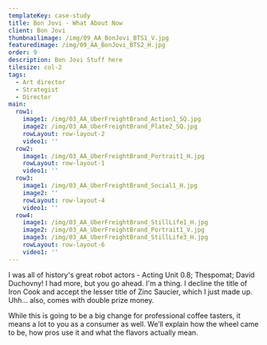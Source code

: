 ```yaml
---
templateKey: case-study
title: Bon Jovi - What About Now
client: Bon Jovi
thumbnailimage: /img/09_AA_BonJovi_BTS1_V.jpg
featuredimage: /img/09_AA_BonJovi_BTS2_H.jpg
order: 9
description: Bon Jovi Stuff here
tilesize: col-2
tags:
  - Art director
  - Strategist
  - Director
main:
  row1:
    image1: /img/03_AA_UberFreightBrand_Action1_SQ.jpg
    image2: /img/03_AA_UberFreightBrand_Plate2_SQ.jpg
    rowLayout: row-layout-2
    video1: ''
  row2:
    image1: /img/03_AA_UberFreightBrand_Portrait1_H.jpg
    rowLayout: row-layout-1
    video1: ''
  row3:
    image1: /img/03_AA_UberFreightBrand_Social1_H.jpg
    image2: ''
    rowLayout: row-layout-4
    video1: ''
  row4:
    image1: /img/03_AA_UberFreightBrand_StillLife1_H.jpg
    image2: /img/03_AA_UberFreightBrand_Portrait1_V.jpg
    image3: /img/03_AA_UberFreightBrand_StillLife3_H.jpg
    rowLayout: row-layout-6
    video1: ''
---
```


I was all of history's great robot actors - Acting Unit 0.8; Thespomat; David Duchovny! I had more, but you go ahead. I'm a thing. I decline the title of Iron Cook and accept the lesser title of Zinc Saucier, which I just made up. Uhh… also, comes with double prize money.

While this is going to be a big change for professional coffee tasters, it means a lot to you as a consumer as well. We’ll explain how the wheel came to be, how pros use it and what the flavors actually mean.

